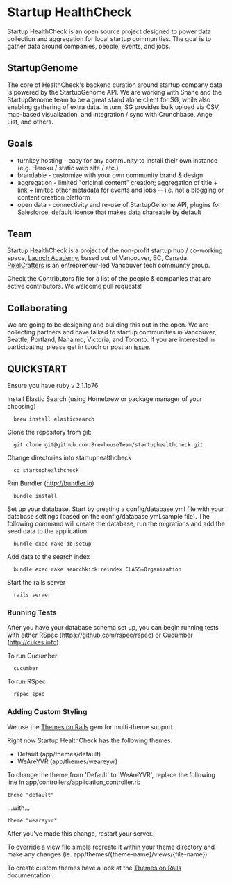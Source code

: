# Startup HealthCheck

Startup HealthCheck is an open source project designed to power data collection and aggregation for local startup communities. The goal is to gather data around companies, people, events, and jobs.

## StartupGenome

The core of HealthCheck's backend curation around startup company data is powered by the StartupGenome API. We are working with Shane and the StartupGenome team to be a great stand alone client for SG, while also enabling gathering of extra data. In turn, SG provides bulk upload via CSV, map-based visualization, and integration / sync with Crunchbase, Angel List, and others.

## Goals

* turnkey hosting - easy for any community to install their own instance (e.g. Heroku / static web site / etc.)
* brandable - customize with your own community brand & design
* aggregation - limited "original content" creation; aggregation of title + link + limited other metadata for events and jobs -- i.e. not a blogging or content creation platform
* open data - connectivity and re-use of StartupGenome API, plugins for Salesforce, default license that makes data shareable by default


## Team

Startup HealthCheck is a project of the non-profit startup hub / co-working space, [Launch Academy](http://launchacademy.ca/), based out of Vancouver, BC, Canada. [PixelCrafters](http://www.pixelcrafters.ca) is an entrepreneur-led Vancouver tech community group.

Check the Contributors file for a list of the people & companies that are active contributors. We welcome pull requests!

## Collaborating

We are going to be designing and building this out in the open. We are collecting partners and have talked to startup communities in Vancouver, Seattle, Portland, Nanaimo, Victoria, and Toronto. If you are interested in participating, please get in touch or post an [issue](https://github.com/PixelCrafters/StartupHealthCheck/issues).


## QUICKSTART

Ensure you have ruby v 2.1.1p76

Install Elastic Search (using Homebrew or package manager of your choosing)
```
  brew install elasticsearch
```  

Clone the repository from git:
```
  git clone git@github.com:BrewhouseTeam/startuphealthcheck.git
```

Change directories into startuphealthcheck
```
  cd startuphealthcheck
```  

Run Bundler (http://bundler.io)
```  
  bundle install
```  

Set up your database. 
Start by creating a config/database.yml file with your database settings (based on the config/database.yml.sample file). The following command will create the database, run the migrations and add the seed data to the application.
```
  bundle exec rake db:setup
```

Add data to the search index
```
  bundle exec rake searchkick:reindex CLASS=Organization
```

Start the rails server
```  
  rails server
```  

### Running Tests

  
After you have your database schema set up, you can begin running tests with either RSpec (https://github.com/rspec/rspec) or Cucumber (http://cukes.info).


To run Cucumber
```
  cucumber
```

To run RSpec
```
  rspec spec
```


### Adding Custom Styling

We use the [Themes on Rails](https://github.com/yoolk/themes_on_rails) gem for multi-theme support.

Right now Startup HealthCheck has the following themes:
- Default (app/themes/default)
- WeAreYVR (app/themes/weareyvr)

To change the theme from 'Default' to 'WeAreYVR', replace the following line in app/controllers/application_controller.rb
```
theme "default"
```
...with...
```
theme "weareyvr"
```
After you've made this change, restart your server.

To override a view file simple recreate it within your theme directory and make any changes (ie. app/themes/{theme-name}/views/{file-name}).

To create custom themes have a look at the [Themes on Rails](https://github.com/yoolk/themes_on_rails) documentation.
